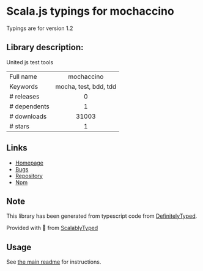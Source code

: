 
# Scala.js typings for mochaccino

Typings are for version 1.2

## Library description:
United js test tools

|                    |                 |
| ------------------ | :-------------: |
| Full name          | mochaccino |
| Keywords           | mocha, test, bdd, tdd |
| # releases         | 0 |
| # dependents       | 1 |
| # downloads        | 31003 |
| # stars            | 1 |

## Links
- [Homepage](https://github.com/pawelgalazka/mochaccino#readme)
- [Bugs](https://github.com/pawelgalazka/mochaccino/issues)
- [Repository](https://github.com/pawelgalazka/mochaccino)
- [Npm](https://www.npmjs.com/package/mochaccino)
    


## Note
This library has been generated from typescript code from [DefinitelyTyped](https://definitelytyped.org).

Provided with :purple_heart: from [ScalablyTyped](https://github.com/oyvindberg/ScalablyTyped)

## Usage
See [the main readme](../../readme.md) for instructions.


